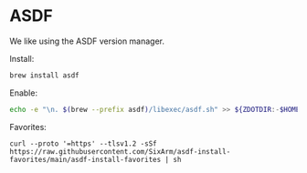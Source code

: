# ASDF

We like using the ASDF version manager.

Install:

```sh
brew install asdf
```

Enable:

```sh
echo -e "\n. $(brew --prefix asdf)/libexec/asdf.sh" >> ${ZDOTDIR:-$HOME}/.zshrc
```

Favorites:

```
curl --proto '=https' --tlsv1.2 -sSf https://raw.githubusercontent.com/SixArm/asdf-install-favorites/main/asdf-install-favorites | sh
```
